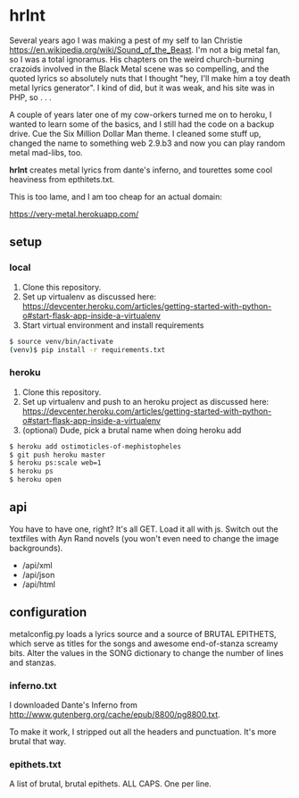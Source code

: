 # hrlnt 
Several years ago I was making a pest of my self to Ian Christie https://en.wikipedia.org/wiki/Sound_of_the_Beast. I'm not a big metal fan, so I was a total ignoramus. His chapters on the weird church-burning crazoids involved in the Black Metal scene was so compelling, and the quoted lyrics so absolutely nuts that I thought "hey, I'll make him a toy death metal lyrics generator". I kind of did, but it was weak, and his site was in PHP, so . . .

A couple of years later one of my cow-orkers turned me on to heroku, I wanted to learn some of the basics, and I still had the code on a backup drive. Cue the Six Million Dollar Man theme. I cleaned some stuff up, changed the name to something web 2.9.b3 and now you can play random metal mad-libs, too. 

**hrlnt** creates metal lyrics from dante's inferno, and tourettes some cool heaviness from epthitets.txt.

This is too lame, and I am too cheap for an actual domain:

https://very-metal.herokuapp.com/

## setup
### local
1. Clone this repository.
1. Set up virtualenv as discussed here: https://devcenter.heroku.com/articles/getting-started-with-python-o#start-flask-app-inside-a-virtualenv
1. Start virtual environment and install requirements
```bash
$ source venv/bin/activate
(venv)$ pip install -r requirements.txt

```

### heroku
1. Clone this repository.
1. Set up virtualenv and push to an heroku project as discussed here: https://devcenter.heroku.com/articles/getting-started-with-python-o#start-flask-app-inside-a-virtualenv
1. (optional) Dude, pick a brutal name when doing heroku add
```bash
$ heroku add ostimoticles-of-mephistopheles
$ git push heroku master 
$ heroku ps:scale web=1
$ heroku ps
$ heroku open
```
## api
You have to have one, right? It's all GET. Load it all with js. Switch out the textfiles with Ayn Rand novels (you won't even need to change the image backgrounds).
- /api/xml
- /api/json
- /api/html

## configuration
metalconfig.py loads a lyrics source and a source of BRUTAL EPITHETS, which serve as titles for the songs and awesome end-of-stanza screamy bits. Alter the values in the SONG dictionary to change the number of lines and stanzas.

### inferno.txt
I downloaded Dante's Inferno from http://www.gutenberg.org/cache/epub/8800/pg8800.txt. 

To make it work, I stripped out all the headers and punctuation. It's more brutal that way.

### epithets.txt
A list of brutal, brutal epithets. ALL CAPS. One per line.
